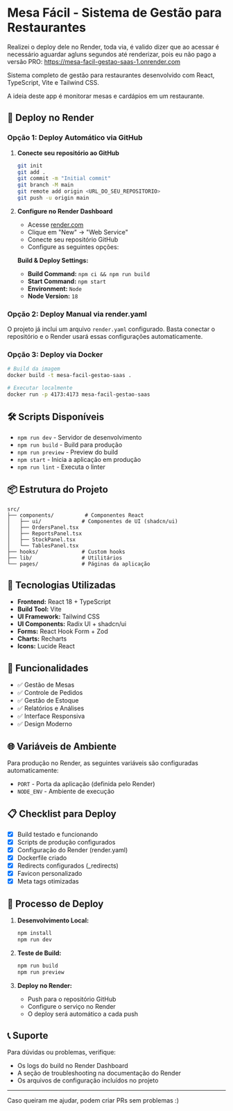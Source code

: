 # Mesa Fácil - Sistema de Gestão para Restaurantes

Realizei o deploy dele no Render, toda via, é valido dizer que ao acessar é necessário aguardar agluns segundos até renderizar, pois eu não pago a versão PRO:
https://mesa-facil-gestao-saas-1.onrender.com

Sistema completo de gestão para restaurantes desenvolvido com React, TypeScript, Vite e Tailwind CSS.

A ideia deste app é monitorar mesas e cardápios em um restaurante.

## 🚀 Deploy no Render

### Opção 1: Deploy Automático via GitHub

1. **Conecte seu repositório ao GitHub**
   ```bash
   git init
   git add .
   git commit -m "Initial commit"
   git branch -M main
   git remote add origin <URL_DO_SEU_REPOSITORIO>
   git push -u origin main
   ```

2. **Configure no Render Dashboard**
   - Acesse [render.com](https://render.com)
   - Clique em "New" → "Web Service"
   - Conecte seu repositório GitHub
   - Configure as seguintes opções:

   **Build & Deploy Settings:**
   - **Build Command:** `npm ci && npm run build`
   - **Start Command:** `npm start`
   - **Environment:** `Node`
   - **Node Version:** `18`

### Opção 2: Deploy Manual via render.yaml

O projeto já inclui um arquivo `render.yaml` configurado. Basta conectar o repositório e o Render usará essas configurações automaticamente.

### Opção 3: Deploy via Docker

```bash
# Build da imagem
docker build -t mesa-facil-gestao-saas .

# Executar localmente
docker run -p 4173:4173 mesa-facil-gestao-saas
```

## 🛠️ Scripts Disponíveis

- `npm run dev` - Servidor de desenvolvimento
- `npm run build` - Build para produção
- `npm run preview` - Preview do build
- `npm start` - Inicia a aplicação em produção
- `npm run lint` - Executa o linter

## 📦 Estrutura do Projeto

```
src/
├── components/          # Componentes React
│   ├── ui/             # Componentes de UI (shadcn/ui)
│   ├── OrdersPanel.tsx
│   ├── ReportsPanel.tsx
│   ├── StockPanel.tsx
│   └── TablesPanel.tsx
├── hooks/              # Custom hooks
├── lib/                # Utilitários
└── pages/              # Páginas da aplicação
```

## 🔧 Tecnologias Utilizadas

- **Frontend:** React 18 + TypeScript
- **Build Tool:** Vite
- **UI Framework:** Tailwind CSS
- **UI Components:** Radix UI + shadcn/ui
- **Forms:** React Hook Form + Zod
- **Charts:** Recharts
- **Icons:** Lucide React

## 📱 Funcionalidades

- ✅ Gestão de Mesas
- ✅ Controle de Pedidos
- ✅ Gestão de Estoque
- ✅ Relatórios e Análises
- ✅ Interface Responsiva
- ✅ Design Moderno

## 🌐 Variáveis de Ambiente

Para produção no Render, as seguintes variáveis são configuradas automaticamente:
- `PORT` - Porta da aplicação (definida pelo Render)
- `NODE_ENV` - Ambiente de execução

## 📋 Checklist para Deploy

- [x] Build testado e funcionando
- [x] Scripts de produção configurados
- [x] Configuração do Render (render.yaml)
- [x] Dockerfile criado
- [x] Redirects configurados (_redirects)
- [x] Favicon personalizado
- [x] Meta tags otimizadas

## 🔄 Processo de Deploy

1. **Desenvolvimento Local:**
   ```bash
   npm install
   npm run dev
   ```

2. **Teste de Build:**
   ```bash
   npm run build
   npm run preview
   ```

3. **Deploy no Render:**
   - Push para o repositório GitHub
   - Configure o serviço no Render
   - O deploy será automático a cada push

## 📞 Suporte

Para dúvidas ou problemas, verifique:
- Os logs do build no Render Dashboard
- A seção de troubleshooting na documentação do Render
- Os arquivos de configuração incluídos no projeto

---

Caso queiram me ajudar, podem criar PRs sem problemas :)

